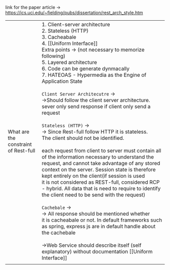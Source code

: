 link for the paper article -> https://ics.uci.edu/~fielding/pubs/dissertation/rest_arch_style.htm

|                                         |                                                                                                                                                                                                                                                                                                                                                                                                                                                                                                                                                                                                                                                                                                                                                                                                                                                                                                                                                                                                                                                                                                                                                                                                                                                                                                            |
| --------------------------------------- | ---------------------------------------------------------------------------------------------------------------------------------------------------------------------------------------------------------------------------------------------------------------------------------------------------------------------------------------------------------------------------------------------------------------------------------------------------------------------------------------------------------------------------------------------------------------------------------------------------------------------------------------------------------------------------------------------------------------------------------------------------------------------------------------------------------------------------------------------------------------------------------------------------------------------------------------------------------------------------------------------------------------------------------------------------------------------------------------------------------------------------------------------------------------------------------------------------------------------------------------------------------------------------------------------------------- |
| What are the constraint<br>of Rest-full | 1. Client-server architecture<br>2. Stateless (HTTP)<br>3. Cacheabale<br>4. [[Uniform Interface]]<br>Extra points -> (not necessary to memorize following)<br>5. Layered architecture<br>6. Code can be generate dynmacally<br>7. HATEOAS - Hypermedia as the Engine of Application State<br><br>`Client Server Architecutre` -> <br>->Should follow the client server architecture.<br>sever only send response if client only send a <br>request<br><br>`Stateless (HTTP)` -> <br>-> Since Rest-full follow HTTP it is stateless. <br>The client should not be identified.<br><br>each request from client to server must contain all of the information necessary to understand the request, and cannot take advantage of any stored context on the server. Session state is therefore kept entirely on the client(if session is used<br>it is not considered as REST-full, considered RCP - hybrid. All data that is need to require to identify the client need to be send with the request)<br><br>`Cachebale` -> <br>-> All response should be mentioned whether <br>it is cacheabale or not. In default frameworks such as spring, express js are in default handle about the cachebale<br><br>->Web Service should describe itself (self explanatory) without documentation [[Uniform Interface]] |
|                                         |                                                                                                                                                                                                                                                                                                                                                                                                                                                                                                                                                                                                                                                                                                                                                                                                                                                                                                                                                                                                                                                                                                                                                                                                                                                                                                            |
